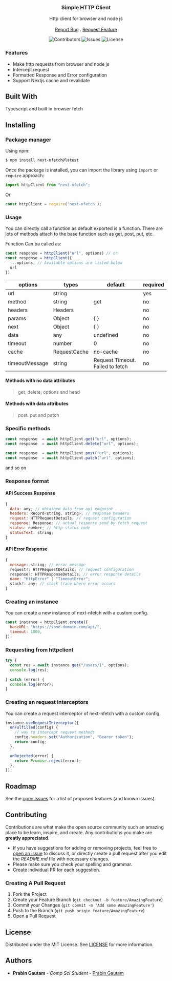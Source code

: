 <br/>
<p align="center">
  <h3 align="center">Simple HTTP Client</h3>

  <p align="center">
    Http client for browser and node js
    <br/>
    <br/>
    <a href="https://github.com/PrabeenGautam/next-nfetch/issues">Report Bug</a>
    .
    <a href="https://github.com/PrabeenGautam/next-nfetch/issues">Request Feature</a>
  </p>
</p>

<div align="center">

![Contributors](https://img.shields.io/github/contributors/PrabeenGautam/next-nfetch?color=dark-green) ![Issues](https://img.shields.io/github/issues/PrabeenGautam/next-nfetch) ![License](https://img.shields.io/github/license/PrabeenGautam/next-nfetch)

</div>

### Features

- Make http requests from browser and node js
- Intercept request
- Formatted Response and Error configuration
- Support Nextjs cache and revalidate

## Built With

Typescript and built in browser fetch

## Installing

### Package manager

Using npm:

```bash
$ npm install next-nfetch@latest
```

Once the package is installed, you can import the library using `import` or `require` approach:

```js
import httpClient from "next-nfetch";
```

Or

```js
const httpClient = require('next-nfetch');
```

### Usage

You can directly call a function as default exported is a function. There are lots of methods attach to the base function such as get, post, put, etc. 

Function Can ba called as:

```js
const response = httpClient("url", options) // or
const response = httpClient({
  ...options, // Available options are listed below
  url
})
```

| options | types | default | required
|----------------|------------------------------------------------------------------------|----------------------------------------------|----|
| url            | string        |                                       | yes                                 
| method         | string        | get                                   | no
| headers        | Headers       |                                       | no
| params         | Object        | { }                                   | no
| next           | Object        | { }     | no
| data           | any           | undefined                             | no                            
| timeout        | number        | 0                                     | no                                         
| cache          | RequestCache  | no-cache                              | no
| timeoutMessage | string        | Request Timeout. Failed to fetch      | no   


#### Methods with no data attributes
> get, delete, options and head

#### Methods with data attributes
> post. put and patch

### Specific methods

```js
const response  = await httpClient.get("url", options);
const response  = await httpClient.delete("url", options);

const response  = await httpClient.post("url", options);
const response  = await httpClient.patch("url", options);
```

and so on

### Response format
#### API Success Response

```js
{
  data: any; // obtained data from api endpoint
  headers: Record<string, string>; // response headers
  request: HTTPRequestDetails; // request configuration
  response: Response; // actual response send by fetch request
  status: number; // http status code
  statusText: string;
}
```

#### API Error Response

```js
{
  message: string; // error message
  request?: HTTPRequestDetails; // request configuration
  response?: HTTPResponseDetails; // error response details
  name: "HttpError" | "TimeoutError";
  stack?: any; // stack trace where error occurs
}
```

### Creating an instance

You can create a new instance of next-nfetch with a custom config.

```js
const instance = httpClient.create({
  baseURL: "https://some-domain.com/api/",
  timeout: 1000,
});
```

### Requesting from httpclient

```js
try {
  const res = await instance.get("/users/1", options);
  console.log(res);
  
} catch (error) {
  console.log(error);
}
```

### Creating an request interceptors

You can create a request interceptor of next-nfetch with a custom config.

```js
instance.useRequestInterceptor({
  onFulfilled(config) {
    // way to intercept request methods
    config.headers.set("Authorization", "Bearer token");
    return config;
  },

  onRejected(error) {
    return Promise.reject(error);
  },
});
```

## Roadmap

See the [open issues](https://github.com/PrabeenGautam/next-nfetch/issues) for a list of proposed features (and known issues).

## Contributing

Contributions are what make the open source community such an amazing place to be learn, inspire, and create. Any contributions you make are **greatly appreciated**.

- If you have suggestions for adding or removing projects, feel free to [open an issue](https://github.com/PrabeenGautam/next-nfetch/issues/new) to discuss it, or directly create a pull request after you edit the _README.md_ file with necessary changes.
- Please make sure you check your spelling and grammar.
- Create individual PR for each suggestion.

### Creating A Pull Request

1. Fork the Project
2. Create your Feature Branch (`git checkout -b feature/AmazingFeature`)
3. Commit your Changes (`git commit -m 'Add some AmazingFeature'`)
4. Push to the Branch (`git push origin feature/AmazingFeature`)
5. Open a Pull Request

## License

Distributed under the MIT License. See [LICENSE](https://github.com/PrabeenGautam/next-nfetch/blob/main/LICENSE) for more information.

## Authors

- **Prabin Gautam** - _Comp Sci Student_ - [Prabin Gautam](https://github.com/PrabeenGautam/)
